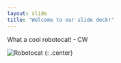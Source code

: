 ```yaml
---
layout: slide
title: "Welcome to our slide deck!"
---
```


What a cool robotocat! - CW

![Robotocat](https://octodex.github.com/images/Robotocat.png)
{: .center}
